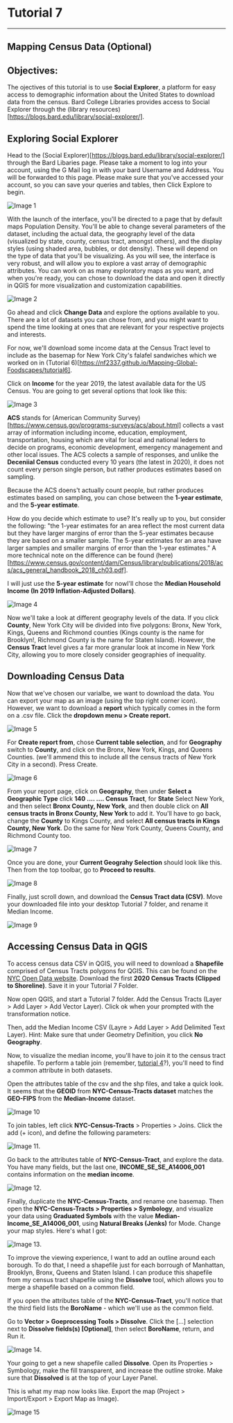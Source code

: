 # Tutorial 7
-------------------------

## Mapping Census Data (Optional)

## Objectives: 

The ojectives of this tutorial is to use **Social Explorer**, a platform for easy access to demographic information about the United States to download data from the census. Bard College Libraries provides access to Social Explorer through the (library resources)[https://blogs.bard.edu/library/social-explorer/]. 

## Exploring Social Explorer

Head to the (Social Explorer)[https://blogs.bard.edu/library/social-explorer/] through the Bard Libaries page. Please take a moment to log into your account, using the G Mail log in with your bard Username and Address. You will be forwarded to this page. Please make sure that you've accessed your account, so you can save your queries and tables, then Click Explore to begin. 

![Image 1](/Mapping-Global-Foodscapes/assets/img/Tutorial-7/1-Tutorial-7.png)

With the launch of the interface, you'll be directed to a page that by default maps Population Density. You'll be able to change several parameters of the dataset, including the actual data, the geography level of the data (visualized by state, county, census tract, amongst others), and the display styles (using shaded area, bubbles, or dot density). These will depend on the type of data that you'll be visualizing. As you will see, the interface is very robust, and will allow you to explore a vast array of demographic attributes. You can work on as many exploratory maps as you want, and when you're ready, you can chose to download the data and open it directly in QGIS for more visualization and customization capabilities. 

![Image 2](/Mapping-Global-Foodscapes/assets/img/Tutorial-7/2-Tutorial-7.png)

Go ahead and click **Change Data** and explore the options available to you. There are a lot of datasets you can chose from, and you might want to spend the time looking at ones that are relevant for your respective projects and interests. 

For now, we'll download some income data at the Census Tract level to include as the basemap for New York City's falafel sandwiches which we worked on in (Tutorial 6)[https://nf2337.github.io/Mapping-Global-Foodscapes/tutorial6]. 

Click on **Income** for the year 2019, the latest available data for the US Census. You are going to get several options that look like this: 

![Image 3](/Mapping-Global-Foodscapes/assets/img/Tutorial-7/3-Tutorial-7.png)

**ACS** stands for (American Community Survey)[https://www.census.gov/programs-surveys/acs/about.html] collects a vast array of information including income, education, employment, transportation, housing which are vital for local and national leders to decide on programs, economic development, emergency management and other local issues. The ACS colects a sample of responses, and unlike the **Deceniial Census** conducted every 10 years (the latest in 2020), it does not count every person single person, but rather produces estimates based on sampling. 

Because the ACS doens't actually count people, but rather produces estimates based on sampling, you can chose between the **1-year estimate**, and the **5-year estimate**. 

How do you decide which estimate to use? It's really up to you, but consider the following: "the 1-year estimates for an area reflect the most current data but they have larger margins of error than the 5-year estimates because they are based on a smaller sample. The 5-year estimates for an area have larger samples and smaller margins of error than the 1-year estimates." A more technical note on the difference can be found (here)[https://www.census.gov/content/dam/Census/library/publications/2018/acs/acs_general_handbook_2018_ch03.pdf]. 

I will just use the **5-year estimate** for nowI'll chose the **Median Household Income (In 2019 Inflation-Adjusted Dollars)**.

![Image 4](/Mapping-Global-Foodscapes/assets/img/Tutorial-7/4-Tutorial-7.png)

Now we'll take a look at different geography levels of the data. If you click **County**, New York City will be divided into five polygons: Bronx, New York, Kings, Queens and Richmond counties (Kings county is the name for Brooklyn!, Richmond County is the name for Staten Island). However, the **Census Tract** level gives a far more granular look at income in New York City, allowing you to more closely consider geographies of inequality. 

## Downloading Census Data 

Now that we've chosen our varialbe, we want to download the data. You can export your map as an image (using the top right corner icon). However, we want to download a **report** which typically comes in the form on a .csv file. Click the **dropdown menu > Create report.**

![Image 5](/Mapping-Global-Foodscapes/assets/img/Tutorial-7/5-Tutorial-7.png)

For **Create report from**, chose **Current table selection**, and for **Geography** switch to **County**, and click on the Bronx, New York, Kings, and Queens Counties. (we'll ammend this to include all the census tracts of New York City in a second). Press Create. 

![Image 6](/Mapping-Global-Foodscapes/assets/img/Tutorial-7/6-Tutorial-7.png)

From your report page, click on **Geography**, then under **Select a Geographic Type** click **140 .... .... Census Tract**, for **State** Select New York, and then select **Bronx County, New York**, and then double click on **All census tracts in Bronx County, New York** to add it. You'll have to go back, change the **County** to Kings County, and select **All census tracts in Kings County, New York**. Do the same for New York County, Queens County, and Richmond County too. 

![Image 7](/Mapping-Global-Foodscapes/assets/img/Tutorial-7/7-Tutorial-7.png)

Once you are done, your **Current Geograhy Selection** should look like this. Then from the top toolbar, go to **Proceed to results**. 

![Image 8](/Mapping-Global-Foodscapes/assets/img/Tutorial-7/8-Tutorial-7.png)

Finally, just scroll down, and download the **Census Tract data (CSV)**. Move your downloaded file into your desktop Tutorial 7 folder, and rename it Median Income. 

![Image 9](/Mapping-Global-Foodscapes/assets/img/Tutorial-7/9-Tutorial-7.png)

## Accessing Census Data in QGIS 

To access census data CSV in QGIS, you will need to download a **Shapefile** comprised of Census Tracts polygons for QGIS. This can be found on the [NYC Open Data website](https://www1.nyc.gov/site/planning/data-maps/open-data/census-download-metadata.page). Download the first **2020 Census Tracts (Clipped to Shoreline)**. Save it in your Tutorial 7 Folder. 

Now open QGIS, and start a Tutorial 7 folder. Add the Census Tracts (Layer > Add Layer > Add Vector Layer). Click ok when your prompted with the transformation notice. 

Then, add the Median Income CSV (Layre > Add Layer > Add Delimited Text Layer). Hint: Make sure that under Geometry Definition, you click **No Geography**.

Now, to visualize the median income, you'll have to join it to the census tract shapefile. To perform a table join (remember, [tutorial 4](https://nf2337.github.io/Mapping-Global-Foodscapes/tutorial4)?), you'll need to find a common attribute in both datasets. 

Open the attributes table of the csv and the shp files, and take a quick look. It seems that the **GEOID** from **NYC-Census-Tracts dataset** matches the **GEO-FIPS** from the **Median-Income** dataset. 

![Image 10](/Mapping-Global-Foodscapes/assets/img/Tutorial-7/10-Tutorial-7.png)

To join tables, left click **NYC-Census-Tracts** > Properties > Joins. Click the add (+ icon), and define the following parameters: 

![Image 11](/Mapping-Global-Foodscapes/assets/img/Tutorial-7/11-Tutorial-7.png). 

Go back to the attributes table of **NYC-Census-Tract**, and explore the data. You have many fields, but the last one, **INCOME_SE_SE_A14006_001** contains information on the **median income**. 

![Image 12](/Mapping-Global-Foodscapes/assets/img/Tutorial-7/12-Tutorial-7.png).

Finally, duplicate the **NYC-Census-Tracts**, and rename one basemap. Then open the **NYC-Census-Tracts > Properties > Symbology**, and visualize your data using **Graduated Symbols** with the value **Median-Income_SE_A14006_001**, using **Natural Breaks (Jenks)** for Mode. Change your map styles. Here's what I got: 

![Image 13](/Mapping-Global-Foodscapes/assets/img/Tutorial-7/13-Tutorial-7.png).

To improve the viewing experience, I want to add an outline around each borough. To do that, I need a shapefile just for each borrough of Manhattan, Brooklyn, Bronx, Queens and Staten Island. I can produce this shapefile from my census tract shapefile using the **Dissolve** tool, which allows you to merge a shapefile based on a common field. 

If you open the attributes table of the **NYC-Census-Tract**, you'll notice that the third field lists the **BoroName** - which we'll use as the common field.

Go to **Vector > Goeprocessing Tools > Dissolve**. Click the [...] selection next to **Dissolve fields(s) [Optional]**, then select **BoroName**, return, and Run it. 

![Image 14](/Mapping-Global-Foodscapes/assets/img/Tutorial-7/14-Tutorial-7.png).

Your going to get a new shapefile called **Dissolve**. Open its Properties > Symbology, make the fill transparent, and increase the outline stroke. Make sure that **Dissolved** is at the top of your Layer Panel. 

This is what my map now looks like. Export the map (Project > Import/Export > Export Map as Image). 

![Image 15](/Mapping-Global-Foodscapes/assets/img/Tutorial-7/15-Tutorial-7.png)

